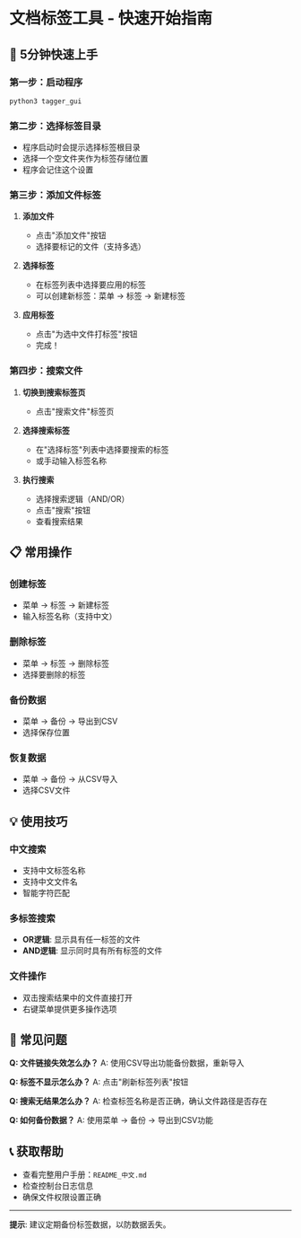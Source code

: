 # 文档标签工具 - 快速开始指南

## 🚀 5分钟快速上手

### 第一步：启动程序
```bash
python3 tagger_gui
```

### 第二步：选择标签目录
- 程序启动时会提示选择标签根目录
- 选择一个空文件夹作为标签存储位置
- 程序会记住这个设置

### 第三步：添加文件标签

1. **添加文件**
   - 点击"添加文件"按钮
   - 选择要标记的文件（支持多选）

2. **选择标签**
   - 在标签列表中选择要应用的标签
   - 可以创建新标签：菜单 → 标签 → 新建标签

3. **应用标签**
   - 点击"为选中文件打标签"按钮
   - 完成！

### 第四步：搜索文件

1. **切换到搜索标签页**
   - 点击"搜索文件"标签页

2. **选择搜索标签**
   - 在"选择标签"列表中选择要搜索的标签
   - 或手动输入标签名称

3. **执行搜索**
   - 选择搜索逻辑（AND/OR）
   - 点击"搜索"按钮
   - 查看搜索结果

## 📋 常用操作

### 创建标签
- 菜单 → 标签 → 新建标签
- 输入标签名称（支持中文）

### 删除标签
- 菜单 → 标签 → 删除标签
- 选择要删除的标签

### 备份数据
- 菜单 → 备份 → 导出到CSV
- 选择保存位置

### 恢复数据
- 菜单 → 备份 → 从CSV导入
- 选择CSV文件

## 💡 使用技巧

### 中文搜索
- 支持中文标签名称
- 支持中文文件名
- 智能字符匹配

### 多标签搜索
- **OR逻辑**: 显示具有任一标签的文件
- **AND逻辑**: 显示同时具有所有标签的文件

### 文件操作
- 双击搜索结果中的文件直接打开
- 右键菜单提供更多操作选项

## 🔧 常见问题

**Q: 文件链接失效怎么办？**
A: 使用CSV导出功能备份数据，重新导入

**Q: 标签不显示怎么办？**
A: 点击"刷新标签列表"按钮

**Q: 搜索无结果怎么办？**
A: 检查标签名称是否正确，确认文件路径是否存在

**Q: 如何备份数据？**
A: 使用菜单 → 备份 → 导出到CSV功能

## 📞 获取帮助

- 查看完整用户手册：`README_中文.md`
- 检查控制台日志信息
- 确保文件权限设置正确

---

**提示**: 建议定期备份标签数据，以防数据丢失。 